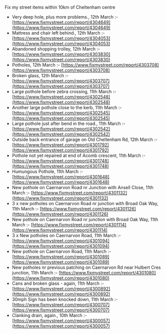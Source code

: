 Fix my street items within 10km of Cheltenham centre

<!-- fix_marker starts -->

- Very deep hole, plus more problems., 12th March :- [https://www.fixmystreet.com/report/4304649](https://www.fixmystreet.com/report/4304649)
- Mattress and chair left behind., 12th March :- [https://www.fixmystreet.com/report/4304053](https://www.fixmystreet.com/report/4304053)
- Abandoned shopping trolley, 12th March :- [https://www.fixmystreet.com/report/4303830](https://www.fixmystreet.com/report/4303830)
- Potholes, 12th March :- [https://www.fixmystreet.com/report/4303708](https://www.fixmystreet.com/report/4303708)
- Broken glass, 12th March :- [https://www.fixmystreet.com/report/4303707](https://www.fixmystreet.com/report/4303707)
- Large pothole before zebra crossing, 11th March :- [https://www.fixmystreet.com/report/4302548](https://www.fixmystreet.com/report/4302548)
- Another large pothole close to the kerb, 11th March :- [https://www.fixmystreet.com/report/4302545](https://www.fixmystreet.com/report/4302545)
- Large pothole just after bend in the road., 11th March :- [https://www.fixmystreet.com/report/4302542](https://www.fixmystreet.com/report/4302542)
- Outside back entrance of garage on Old Cheltenham Rd, 12th March :- [https://www.fixmystreet.com/report/4301792](https://www.fixmystreet.com/report/4301792)
- Pothole not yet repaired at end of Acomb crescent, 11th March :- [https://www.fixmystreet.com/report/4301748](https://www.fixmystreet.com/report/4301748)
- Humungous Pothole, 11th March :- [https://www.fixmystreet.com/report/4301648](https://www.fixmystreet.com/report/4301648)
- New pothole on Caernarvon Road nr Junction with Ansell Close, 11th March :- [https://www.fixmystreet.com/report/4301132](https://www.fixmystreet.com/report/4301132)
- 3 x new potholes on Caernarvon Road nr junction with Broad Oak Way, 11th March :- [https://www.fixmystreet.com/report/4301126](https://www.fixmystreet.com/report/4301126)
- New pothole on Caernarvon Road nr junction with Broad Oak Way, 11th March :- [https://www.fixmystreet.com/report/4301114](https://www.fixmystreet.com/report/4301114)
- 3 x New potholes on Caernarvon Road, 11th March :- [https://www.fixmystreet.com/report/4301094](https://www.fixmystreet.com/report/4301094)
- New pothole on Caernarvon Road, 11th March :- [https://www.fixmystreet.com/report/4301089](https://www.fixmystreet.com/report/4301089)
- New potholes nr previous patching on Caernarvon Rd near Hulbert Cres junction, 11th March :- [https://www.fixmystreet.com/report/4301080](https://www.fixmystreet.com/report/4301080)
- Cans and broken glass - again, 11th March :- [https://www.fixmystreet.com/report/4300892](https://www.fixmystreet.com/report/4300892)
- 30mph Sign has been knocked down, 11th March :- [https://www.fixmystreet.com/report/4300707](https://www.fixmystreet.com/report/4300707)
- Clanking drain, again., 10th March :- [https://www.fixmystreet.com/report/4300057](https://www.fixmystreet.com/report/4300057)

<!-- fix_marker ends -->